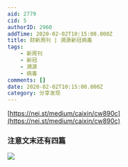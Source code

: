 ```yaml
---
aid: 2779
cid: 5
authorID: 2960
addTime: 2020-02-02T10:15:00.000Z
title: 财新周刊 | 溯源新冠病毒
tags:
    - 新周刊
    - 新冠
    - 溯源
    - 病毒
comments: []
date: 2020-02-02T10:15:00.000Z
category: 分享发现
---
```


[https://nei.st/medium/caixin/cw890c](https://nei.st/medium/caixin/cw890c)

### [](#%E6%B3%A8%E6%84%8F%E6%96%87%E6%9C%AB%E8%BF%98%E6%9C%89%E5%9B%9B%E7%AF%87)注意文末还有四篇

![](https://telegra.ph/file/807a03b7bad318d5c6e0e.png)
